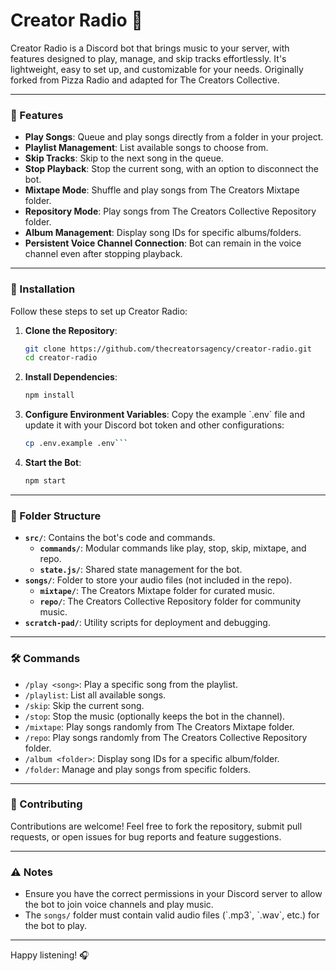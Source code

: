 # Creator Radio 🎵

Creator Radio is a Discord bot that brings music to your server, with features designed to play, manage, and skip tracks effortlessly. It's lightweight, easy to set up, and customizable for your needs. Originally forked from Pizza Radio and adapted for The Creators Collective.

---

### 🌟 Features

- **Play Songs**: Queue and play songs directly from a folder in your project.
- **Playlist Management**: List available songs to choose from.
- **Skip Tracks**: Skip to the next song in the queue.
- **Stop Playback**: Stop the current song, with an option to disconnect the bot.
- **Mixtape Mode**: Shuffle and play songs from The Creators Mixtape folder.
- **Repository Mode**: Play songs from The Creators Collective Repository folder.
- **Album Management**: Display song IDs for specific albums/folders.
- **Persistent Voice Channel Connection**: Bot can remain in the voice channel even after stopping playback.

---

### 🚀 Installation

Follow these steps to set up Creator Radio:

1. **Clone the Repository**:
   ```bash
   git clone https://github.com/thecreatorsagency/creator-radio.git
   cd creator-radio
   ```

2. **Install Dependencies**:
   ```bash
   npm install
   ```
3. **Configure Environment Variables**:
   Copy the example \`.env\` file and update it with your Discord bot token and other configurations:
   ```bash
   cp .env.example .env```
4. **Start the Bot**:
   ```bash
   npm start
   ```
---

### 📂 Folder Structure

- **`src/`**: Contains the bot's code and commands.
  - **`commands/`**: Modular commands like play, stop, skip, mixtape, and repo.
  - **`state.js/`**: Shared state management for the bot.
- **`songs/`**: Folder to store your audio files (not included in the repo).
  - **`mixtape/`**: The Creators Mixtape folder for curated music.
  - **`repo/`**: The Creators Collective Repository folder for community music.
- **`scratch-pad/`**: Utility scripts for deployment and debugging.

---

### 🛠 Commands

- `/play <song>`: Play a specific song from the playlist.
- `/playlist`: List all available songs.
- `/skip`: Skip the current song.
- `/stop`: Stop the music (optionally keeps the bot in the channel).
- `/mixtape`: Play songs randomly from The Creators Mixtape folder.
- `/repo`: Play songs randomly from The Creators Collective Repository folder.
- `/album <folder>`: Display song IDs for a specific album/folder.
- `/folder`: Manage and play songs from specific folders.

---

### 🤝 Contributing

Contributions are welcome! Feel free to fork the repository, submit pull requests, or open issues for bug reports and feature suggestions.

---

### ⚠️ Notes

- Ensure you have the correct permissions in your Discord server to allow the bot to join voice channels and play music.
- The `songs/` folder must contain valid audio files (\`.mp3\`, \`.wav\`, etc.) for the bot to play.

---

Happy listening! 🎧
